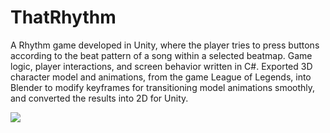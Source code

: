 # ThatRhythm
A Rhythm game developed in Unity, where the player tries to press buttons according to the beat pattern of a song within a selected beatmap. 
Game logic, player interactions, and screen behavior written in C#.
Exported 3D character model and animations, from the game League of Legends, into Blender to modify keyframes for transitioning model animations smoothly, and converted the results into 2D for Unity.

![](sample.gif)
